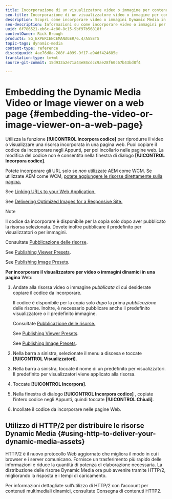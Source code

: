 ```yaml
---
title: Incorporazione di un visualizzatore video o immagine per contenuti multimediali dinamici in una pagina Web
seo-title: Incorporazione di un visualizzatore video o immagine per contenuti multimediali dinamici in una pagina Web
description: Scopri come incorporare video o immagini Dynamic Media in una pagina Web
seo-description: Informazioni su come incorporare video o immagini per contenuti multimediali dinamici in una pagina Web
uuid: 6f786521-eb6c-4c80-8c15-9bf97b56818f
contentOwner: Rick Brough
products: SG_EXPERIENCEMANAGER/6.4/ASSETS
topic-tags: dynamic-media
content-type: reference
discoiquuid: 4ae76d8a-208f-4099-9f17-a94df424685e
translation-type: tm+mt
source-git-commit: 15d933a2e71a44e84cdcc9ae28f60c67b43bd8f4

---
```



# Embedding the Dynamic Media Video or Image viewer on a web page {#embedding-the-video-or-image-viewer-on-a-web-page}

Utilizza la funzione **[!UICONTROL Incorpora codice]** per riprodurre il video o visualizzare una risorsa incorporata in una pagina web. Puoi copiare il codice da incorporare negli Appunti, per poi incollarlo nelle pagine web. La modifica del codice non è consentita nella finestra di dialogo **[!UICONTROL Incorpora codice]**.

Potete incorporare gli URL solo se _non_ utilizzate AEM come WCM. Se utilizzate AEM come WCM, [potete aggiungere le risorse direttamente sulla pagina.](adding-dynamic-media-assets-to-pages.md)

See [Linking URLs to your Web Application.](linking-urls-to-yourwebapplication.md)

See [Delivering Optimized Images for a Responsive Site.](responsive-site.md)

>[!NOTE]
>
>Il codice da incorporare è disponibile per la copia solo dopo aver pubblicato la risorsa selezionata. Dovete inoltre pubblicare il predefinito per visualizzatori o per immagini.
>
>Consultate [Pubblicazione delle risorse](publishing-dynamicmedia-assets.md).
>
>See [Publishing Viewer Presets](managing-viewer-presets.md#publishing-viewer-presets).
>
>See [Publishing Image Presets](managing-image-presets.md#publishing-image-presets).

**Per incorporare il visualizzatore per video o immagini dinamici in una pagina** Web:

1. Andate alla risorsa video o immagine *pubblicata* di cui desiderate copiare il codice da incorporare.

   Il codice è disponibile per la copia solo *dopo* la prima *pubblicazione* delle risorse. Inoltre, è necessario pubblicare anche il predefinito visualizzatore o il predefinito immagine.

   Consultate [Pubblicazione delle risorse.](publishing-dynamicmedia-assets.md)

   See [Publishing Viewer Presets](managing-viewer-presets.md#publishing-viewer-presets).

   See [Publishing Image Presets](managing-image-presets.md#publishing-image-presets).

1. Nella barra a sinistra, selezionate il menu a discesa e toccate **[!UICONTROL Visualizzatori]**.
1. Nella barra a sinistra, toccate il nome di un predefinito per visualizzatori. Il predefinito per visualizzatori viene applicato alla risorsa.
1. Toccate **[!UICONTROL Incorpora]**.
1. Nella finestra di dialogo **[!UICONTROL Incorpora codice]** , copiate l’intero codice negli Appunti, quindi toccate **[!UICONTROL Chiudi]**.
1. Incollate il codice da incorporare nelle pagine Web.

## Utilizzo di HTTP/2 per distribuire le risorse Dynamic Media {#using-http-to-deliver-your-dynamic-media-assets}

HTTP/2 è il nuovo protocollo Web aggiornato che migliora il modo in cui i browser e i server comunicano. Fornisce un trasferimento più rapido delle informazioni e riduce la quantità di potenza di elaborazione necessaria. La distribuzione delle risorse Dynamic Media ora può avvenire tramite HTTP/2, migliorando la risposta e i tempi di caricamento.

Per informazioni dettagliate sull’utilizzo di HTTP/2 con l’account per contenuti multimediali dinamici, consultate Consegna di contenuti [](http2.md) HTTP2.

